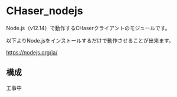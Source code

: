 # CHaser_nodejs
Node.js（v12.14）で動作するCHaserクライアントのモジュールです。

以下よりNode.jsをインストールするだけで動作させることが出来ます。

https://nodejs.org/ja/

## 構成
工事中
